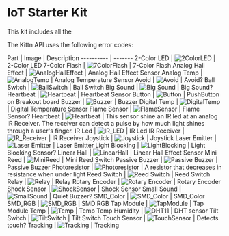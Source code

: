 # IoT Starter Kit

<aside class="notice">
  This kit includes all the 

</aside>

The Kittn API uses the following error codes:


Part | Image | Description
---------- | -------
2-Color LED 	   | ![2ColorLED](images/parts/2ColorLED.png) 	   	   | 2-Color LED
7-Color Flash 	   | ![7ColorFlash](images/parts/7ColorFlash.png) 	   | 7-Color Flash
Analog Hall Effect | ![AnalogHallEffect](images/parts/AnalogHall.png)  | Analog Hall Effect Sensor
Analog Temp 	   | ![AnalogTemp](images/parts/AnalogTemp.png) 	   | Analog Temperature Sensor
Avoid 			   | ![Avoid](images/parts/Avoid.png) 				   | Avoid?
Ball Switch 	   | ![BallSwitch](images/parts/BallSwitch.png)		   | Ball Switch
Big Sound 		   | ![Big Sound](images/parts/BigSound.png) 		   | Big Sound?
Heartbeat 		   | ![Heartbeat](images/parts/Heartbeat.png) 		   | Heartbeat Sensor
Button 			   | ![Button](images/parts/Button.png)				   | PushButton on Breakout board
Buzzer 			   | ![Buzzer](images/parts/Buzzer.png)				   | Buzzer
Digital Temp 	   | ![DigitalTemp](images/parts/DigitalTemp.png)	   | Digital Temperature Sensor
Flame Sensor 	   | ![FlameSensor](images/parts/FlameSensor.png)	   | Flame Sensor?
Heartbeat 		   | ![Heartbeat](images/parts/Heartbeat.png) 		   | This sensor shine an IR led at an analog IR Receiver. The receiver can detect a pulse by how much light shines through a user's finger.
IR Led 			   | ![IR_LED](images/parts/IRLED.png) 				   | IR Led
IR Receiver 	   | ![IR_Receiver](images/parts/IRReceiver.png)	   | IR Receiver
Joystick		   | ![Joystick](images/parts/Joystick.png) 		   | Joystick
Laser Emitter 	   | ![Laser Emitter](images/parts/LaserEmit.png) 	   | Laser Emitter
Light Blocking	   | ![LightBlocking](images/parts/LightBlocking.png)  | Light Blocking Sensor?
Linear Hall 	   | ![LinearHall](images/parts/LinearHall.png) 	   | Linear Hall Effect Sensor
Mini Reed 		   | ![MiniReed](images/parts/MiniReed.png)			   | Mini Reed Switch
Passive Buzzer 	   | ![Passive Buzzer](images/parts/PassiveBuzzer.png) | Passive Buzzer
Photoresistor	   | ![Photoresistor](images/parts/Photoresistor.png)  | A resistor that decreases in resistance when under light
Reed Switch  	   | ![Reed Switch](images/parts/ReedSwitch.png) 	   | Reed Switch
Relay 			   | ![Relay](images/parts/Relay.png) 				   | Relay
Rotary Encoder 	   | ![Rotary Encoder](images/parts/RotaryEncoder.png) | Rotary Encoder
Shock Sensor 	   | ![ShockSensor](images/parts/ShockSensor.png) 	   | Shock Sensor
Small Sound 	   | ![SmallSound](images/parts/SmallSound.png) 	   | Quiet Buzzer?
SMD_Color 		   | ![SMD_Color](images/parts/SMD_Color.png) 		   | SMD_Color
SMD_RGB 		   | ![SMD_RGB](images/parts/SMD_RGB.png) 			   | SMD RGB
Tap Module 		   | ![TapModule](images/parts/TapModule) 			   | Tap Module
Temp 			   | ![Temp](images/parts/Temp.png) 				   | Temp
Temp Humidity 	   | ![DHT11](images/parts/TempAndHumidity.png) 	   | DHT sensor
Tilt Switch 	   | ![TiltSwitch](images/parts/TiltSwitch.png) 	   | Tilt Switch
Touch Sensor 	   | ![TouchSensor](images/parts/TouchSensor.png) 	   | Detects touch?
Tracking 		   | ![Tracking](images/parts/Tracking.png) 		   | Tracking

